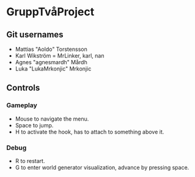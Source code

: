 # GruppTvåProject

## Git usernames
- Mattias "Aoldo" Torstensson
- Karl Wikström = MrLinker, karl, nan
- Agnes "agnesmardh" Mårdh
- Luka "LukaMrkonjic" Mrkonjic

## Controls
### Gameplay
- Mouse to navigate the menu.
- Space to jump.
- H to activate the hook, has to attach to something above it.

### Debug
- R to restart.
- G to enter world generator visualization, advance by pressing space.
